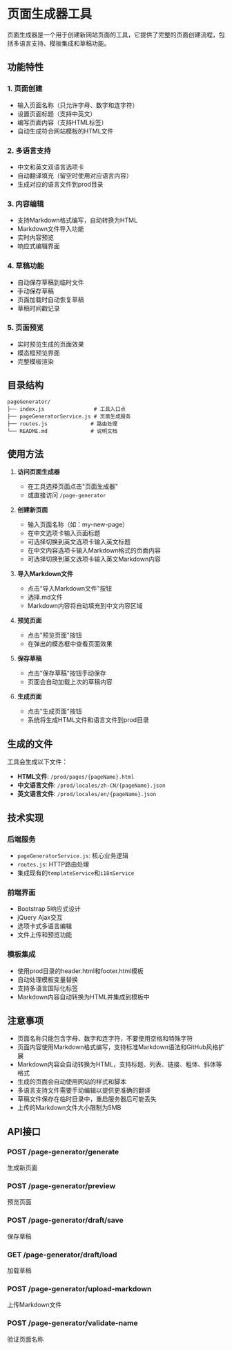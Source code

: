 # 页面生成器工具

页面生成器是一个用于创建新网站页面的工具，它提供了完整的页面创建流程，包括多语言支持、模板集成和草稿功能。

## 功能特性

### 1. 页面创建
- 输入页面名称（只允许字母、数字和连字符）
- 设置页面标题（支持中英文）
- 编写页面内容（支持HTML标签）
- 自动生成符合网站模板的HTML文件

### 2. 多语言支持
- 中文和英文双语言选项卡
- 自动翻译填充（留空时使用对应语言内容）
- 生成对应的语言文件到prod目录

### 3. 内容编辑
- 支持Markdown格式编写，自动转换为HTML
- Markdown文件导入功能
- 实时内容预览
- 响应式编辑界面

### 4. 草稿功能
- 自动保存草稿到临时文件
- 手动保存草稿
- 页面加载时自动恢复草稿
- 草稿时间戳记录

### 5. 页面预览
- 实时预览生成的页面效果
- 模态框预览界面
- 完整模板渲染

## 目录结构

```
pageGenerator/
├── index.js                # 工具入口点
├── pageGeneratorService.js # 页面生成服务
├── routes.js              # 路由处理
└── README.md              # 说明文档
```

## 使用方法

1. **访问页面生成器**
   - 在工具选择页面点击"页面生成器"
   - 或直接访问 `/page-generator`

2. **创建新页面**
   - 输入页面名称（如：my-new-page）
   - 在中文选项卡输入页面标题
   - 可选择切换到英文选项卡输入英文标题
   - 在中文内容选项卡输入Markdown格式的页面内容
   - 可选择切换到英文选项卡输入英文Markdown内容

3. **导入Markdown文件**
   - 点击"导入Markdown文件"按钮
   - 选择.md文件
   - Markdown内容将自动填充到中文内容区域

4. **预览页面**
   - 点击"预览页面"按钮
   - 在弹出的模态框中查看页面效果

5. **保存草稿**
   - 点击"保存草稿"按钮手动保存
   - 页面会自动加载上次的草稿内容

6. **生成页面**
   - 点击"生成页面"按钮
   - 系统将生成HTML文件和语言文件到prod目录

## 生成的文件

工具会生成以下文件：

- **HTML文件**: `/prod/pages/{pageName}.html`
- **中文语言文件**: `/prod/locales/zh-CN/{pageName}.json`
- **英文语言文件**: `/prod/locales/en/{pageName}.json`

## 技术实现

### 后端服务
- `pageGeneratorService.js`: 核心业务逻辑
- `routes.js`: HTTP路由处理
- 集成现有的`templateService`和`i18nService`

### 前端界面
- Bootstrap 5响应式设计
- jQuery Ajax交互
- 选项卡式多语言编辑
- 文件上传和预览功能

### 模板集成
- 使用prod目录的header.html和footer.html模板
- 自动处理模板变量替换
- 支持多语言国际化标签
- Markdown内容自动转换为HTML并集成到模板中

## 注意事项

- 页面名称只能包含字母、数字和连字符，不要使用空格和特殊字符
- 页面内容使用Markdown格式编写，支持标准Markdown语法和GitHub风格扩展
- Markdown内容会自动转换为HTML，支持标题、列表、链接、粗体、斜体等格式
- 生成的页面会自动使用网站的样式和脚本
- 多语言支持文件需要手动编辑以提供更准确的翻译
- 草稿文件保存在临时目录中，重启服务器后可能丢失
- 上传的Markdown文件大小限制为5MB

## API接口

### POST /page-generator/generate
生成新页面

### POST /page-generator/preview
预览页面

### POST /page-generator/draft/save
保存草稿

### GET /page-generator/draft/load
加载草稿

### POST /page-generator/upload-markdown
上传Markdown文件

### POST /page-generator/validate-name
验证页面名称